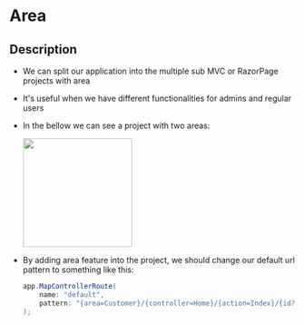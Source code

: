 # Area

## Description

- We can split our application into the multiple sub MVC or RazorPage projects with area
- It's useful when we have different functionalities for admins and regular users
- In the bellow we can see a project with two areas:

  <img src="image1.jpg" style="width:2in" />

- By adding area feature into the project, we should change our default url pattern to something like this:

  ```csharp
  app.MapControllerRoute(
      name: "default",
      pattern: "{area=Customer}/{controller=Home}/{action=Index}/{id?}"
  );
  ```
